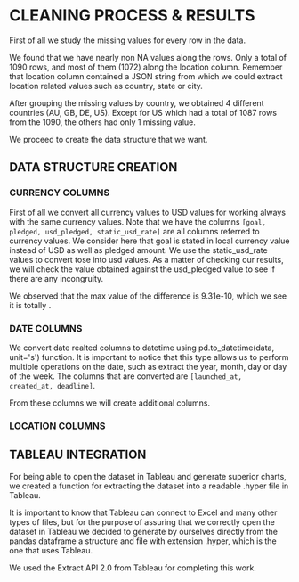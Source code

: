 # CLEANING PROCESS & RESULTS

First of all we study the missing values for every row in the data.

We found that we have nearly non NA values along the rows. Only a total of 1090 rows, and most of them (1072) along the location column. Remember that location column contained a JSON string from which we could extract location related values such as country, state or city.

After grouping the missing values by country, we obtained 4 different countries (AU, GB, DE, US). Except for US which had a total of 1087 rows from the 1090, the others had only 1 missing value.

We proceed to create the data structure that we want.

## DATA STRUCTURE CREATION

### CURRENCY COLUMNS
First of all we convert all currency values to USD values for working always with the same currency values. Note that we have the columns `[goal, pledged, usd_pledged, static_usd_rate]` are all columns referred to currency values. We consider here that goal is stated in local currency value instead of USD as well as pledged amount. We use the static_usd_rate values to convert tose into usd values. As a matter of checking our results, we will check the value obtained against the usd_pledged value to see if there are any incongruity.

We observed that the max value of the difference is 9.31e-10, which we see it is totally .

### DATE COLUMNS
We convert date realted columns to datetime using pd.to_datetime(data, unit='s') function. It is important to notice that this type allows us to perform multiple operations on the date, such as extract the year, month, day or day of the week. The columns that are converted are `[launched_at, created_at, deadline]`.

From these columns we will create additional columns.

### LOCATION COLUMNS


## TABLEAU INTEGRATION

For being able to open the dataset in Tableau and generate superior charts, we created a function for extracting the dataset into a readable .hyper file in Tableau.

It is important to know that Tableau can connect to Excel and many other types of files, but for the purpose of assuring that we correctly open the dataset in Tableau we decided to generate by ourselves directly from the pandas dataframe a structure and file with extension .hyper, which is the one that uses Tableau.

We used the Extract API 2.0 from Tableau for completing this work.